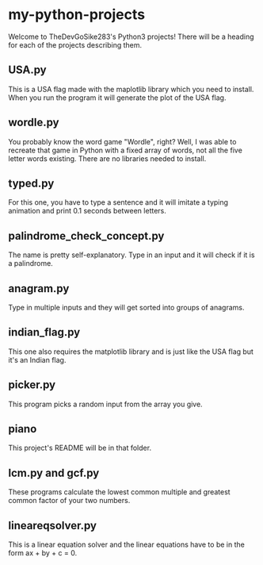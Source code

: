 # my-python-projects
Welcome to TheDevGoSike283's Python3 projects! There will be a heading for each of the projects describing them.
<h2>USA.py</h2>
This is a USA flag made with the maplotlib library which you need to install. When you run the program it will generate the plot of the USA flag.
<h2>wordle.py</h2>
You probably know the word game "Wordle", right? Well, I was able to recreate that game in Python with a fixed array of words, not all the five letter words existing. There are no libraries needed to install.
<h2>typed.py</h2>
For this one, you have to type a sentence and it will imitate a typing animation and print 0.1 seconds between letters.
<h2>palindrome_check_concept.py</h2>
The name is pretty self-explanatory. Type in an input and it will check if it is a palindrome.
<h2>anagram.py</h2>
Type in multiple inputs and they will get sorted into groups of anagrams.
<h2>indian_flag.py</h2>
This one also requires the matplotlib library and is just like the USA flag but it's an Indian flag.
<h2>picker.py</h2>
This program picks a random input from the array you give.
<h2>piano</h2>
This project's README will be in that folder.
<h2>lcm.py and gcf.py</h2>
These programs calculate the lowest common multiple and greatest common factor of your two numbers.
<h2>lineareqsolver.py</h2>
This is a linear equation solver and the linear equations have to be in the form ax + by + c = 0.
